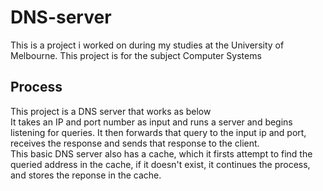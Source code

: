# DNS-server
This is a project i worked on during my studies at the University of Melbourne. This project is for the subject Computer Systems
## Process
This project is a DNS server that works as below <br/>
It takes an IP and port number as input and runs a server and begins listening for queries. It then forwards that query to the input ip and port, receives the response and sends that response to the client.
<br/> This basic DNS server also has a cache, which it firsts attempt to find the queried address in the cache, if it doesn't exist, it continues the process, and stores the reponse in the cache.
